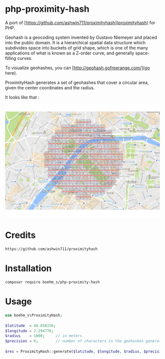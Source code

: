 # php-proximity-hash

A port of [https://github.com/ashwin711/proximityhash](proximityhash) for PHP.

Geohash is a geocoding system invented by Gustavo Niemeyer and placed into the public domain. It is a hierarchical spatial data structure which subdivides space into buckets of grid shape, which is one of the many applications of what is known as a Z-order curve, and generally space-filling curves.

To visualize geohashes, you can [http://geohash.gofreerange.com/](go here).

ProximityHash generates a set of geohashes that cover a circular area, given the center coordinates and the radius.

It looks like that : 

![ProximityHash illustration](./img/proximityhash-illustration.png)


# Credits

```
https://github.com/ashwin711/proximityhash
```


# Installation 

```
composer require boehm_s/php-proximity-hash
```

# Usage

```php
use boehm_s\ProximityHash;

$latitude  = 48.858156;
$longitude = 2.294776;
$radius    = 1000;     // in meters
$precision = 6;        // number of characters in the geohashes generated
    
$res = ProximityHash::generate($latitude, $longitude, $radius, $precision);

```
